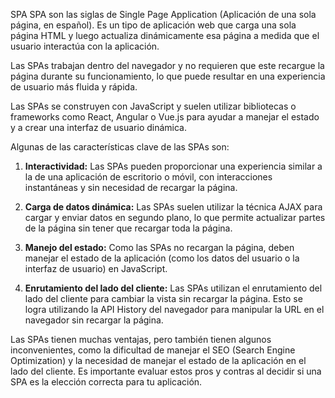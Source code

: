 SPA
SPA son las siglas de Single Page Application (Aplicación de una sola página, en español). 
Es un tipo de aplicación web que carga una sola página HTML y luego actualiza dinámicamente esa página a medida que el usuario interactúa con la aplicación.

Las SPAs trabajan dentro del navegador y no requieren que este recargue la página durante su 
funcionamiento, lo que puede resultar en una experiencia de usuario más fluida y rápida.

Las SPAs se construyen con JavaScript y suelen utilizar bibliotecas o frameworks como React, 
Angular o Vue.js para ayudar a manejar el estado y a crear una interfaz de usuario dinámica.

Algunas de las características clave de las SPAs son:

1. **Interactividad:** Las SPAs pueden proporcionar una experiencia similar a la de una 
aplicación de escritorio o móvil, con interacciones instantáneas y sin necesidad de recargar la página.

2. **Carga de datos dinámica:** Las SPAs suelen utilizar la técnica AJAX para cargar y 
enviar datos en segundo plano, lo que permite actualizar partes de la página sin tener que recargar toda la página.

3. **Manejo del estado:** Como las SPAs no recargan la página, deben manejar el estado 
de la aplicación (como los datos del usuario o la interfaz de usuario) en JavaScript.

4. **Enrutamiento del lado del cliente:** Las SPAs utilizan el enrutamiento del lado 
del cliente para cambiar la vista sin recargar la página. Esto se logra utilizando la 
API History del navegador para manipular la URL en el navegador sin recargar la página.

Las SPAs tienen muchas ventajas, pero también tienen algunos inconvenientes, como la 
dificultad de manejar el SEO (Search Engine Optimization) y la necesidad de manejar 
el estado de la aplicación en el lado del cliente. Es importante evaluar estos pros 
y contras al decidir si una SPA es la elección correcta para tu aplicación.